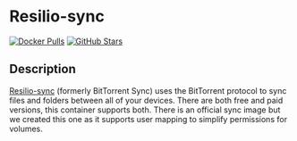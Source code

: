 # Resilio-sync

[![Docker Pulls](https://img.shields.io/docker/pulls/linuxserver/resilio-sync?style=flat-square&color=607D8B&label=docker%20pulls&logo=docker)](https://hub.docker.com/r/linuxserver/resilio-sync)
[![GitHub Stars](https://img.shields.io/github/stars/linuxserver/docker-resilio-sync?style=flat-square&color=607D8B&label=github%20stars&logo=github)](https://github.com/linuxserver/docker-resilio-sync)

## Description

[Resilio-sync](https://www.resilio.com) (formerly BitTorrent Sync) uses the BitTorrent protocol to sync files and folders between all of your devices. There are both free and paid versions, this container supports both. There is an official sync image but we created this one as it supports user mapping to simplify permissions for volumes.
